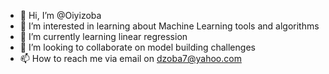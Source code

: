 - 👋 Hi, I’m @Oiyizoba
- 👀 I’m interested in learning about Machine Learning tools and algorithms
- 🌱 I’m currently learning linear regression
- 💞️ I’m looking to collaborate on model building challenges
- 📫 How to reach me via email on dzoba7@yahoo.com

<!---
Oiyizoba/Oiyizoba is a ✨ special ✨ repository because its `README.md` (this file) appears on your GitHub profile.
You can click the Preview link to take a look at your changes.
--->
